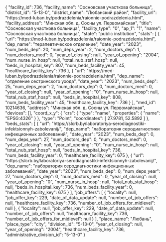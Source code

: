 {
    "facility_id": 736,
    "facility_name": "Сосновская участкова больница",
    "district_id": "5-13-0",
    "district_name": "Любанский район",
    "facility_url": "https:\/\/med-luban.by\/podrazdelenia\/raionnie-podrazdelenia.html",
    "facility_address": "Минская обл. д. Сосны ул. Первомайская",
    "title": "Сосновская участкова больница",
    "facility_type": "0",
    "ap_1": "1",
    "name": "Сосновская участкова больница",
    "state": "public institution",
    "stats": [
        {
            "url": "https:\/\/med-luban.by\/podrazdelenia\/raionnie-podrazdelenia.html",
            "dep_name": "терапевтическое отделение",
            "date_year": "2023",
            "num_beds_dep": 20,
            "num_deps_year": 2,
            "num_doctors_dep": 1,
            "num_doctors_med": 0,
            "year_of_closing": null,
            "year_of_opening": "2004",
            "num_nurse_in_hosp": null,
            "total_nub_staf_hosp": null,
            "beds_in_hospital_key": 807,
            "num_beds_facility_year": 45,
            "healthcare_facility_key": 736
        },
        {
            "url": "https:\/\/med-luban.by\/podrazdelenia\/raionnie-podrazdelenia.html",
            "dep_name": "отделение сестринского ухода",
            "date_year": "2023",
            "num_beds_dep": 25,
            "num_deps_year": 2,
            "num_doctors_dep": 0,
            "num_doctors_med": 0,
            "year_of_closing": null,
            "year_of_opening": "0",
            "num_nurse_in_hosp": null,
            "total_nub_staf_hosp": null,
            "beds_in_hospital_key": 808,
            "num_beds_facility_year": 45,
            "healthcare_facility_key": 736
        }
    ],
    "med_id": 10214636,
    "address": "Минская обл. д. Сосны ул. Первомайская",
    "devices": [],
    "coord_x_y": {
        "crs": {
            "type": "name",
            "properties": {
                "name": "EPSG:4326"
            }
        },
        "type": "Point",
        "coordinates": [
            27.9781,
            52.5892
        ]
    },
    "beds_stats": [
        {
            "url": "https:\/\/slcrb.by\/laboratoriya-serodiagnostiki-infektsionnyh-zabolevanij\/",
            "dep_name": "лаборатория серодиагностики инфекционных заболеваний",
            "date_year": "2023",
            "num_beds_dep": 0,
            "num_deps_year": 27,
            "num_doctors_dep": 0,
            "num_doctors_med": 0,
            "year_of_closing": null,
            "year_of_opening": "0",
            "num_nurse_in_hosp": null,
            "total_nub_staf_hosp": null,
            "beds_in_hospital_key": 736,
            "num_beds_facility_year": 0,
            "healthcare_facility_key": 675
        },
        {
            "url": "https:\/\/slcrb.by\/laboratoriya-serodiagnostiki-infektsionnyh-zabolevanij\/",
            "dep_name": "лаборатория серодиагностики инфекционных заболеваний",
            "date_year": "2023",
            "num_beds_dep": 0,
            "num_deps_year": 27,
            "num_doctors_dep": 0,
            "num_doctors_med": 0,
            "year_of_closing": null,
            "year_of_opening": "0",
            "num_nurse_in_hosp": null,
            "total_nub_staf_hosp": null,
            "beds_in_hospital_key": 736,
            "num_beds_facility_year": 0,
            "healthcare_facility_key": 675
        }
    ],
    "job_offers": [
        {
            "locality": null,
            "job_offer_key": 229,
            "date_of_data_update": null,
            "number_of_job_offers": null,
            "healthcare_facility_key": 736,
            "number_of_job_offers_for_midlevel": null
        },
        {
            "locality": null,
            "job_offer_key": 229,
            "date_of_data_update": null,
            "number_of_job_offers": null,
            "healthcare_facility_key": 736,
            "number_of_job_offers_for_midlevel": null
        }
    ],
    "place_name": "Любань",
    "place_type": "city",
    "division_id": "5-13-0",
    "year_of_closing": null,
    "year_of_opening": "2004",
    "healthcare_facility_key": 736,
    "administrative_division_id": "5-13-0"
}